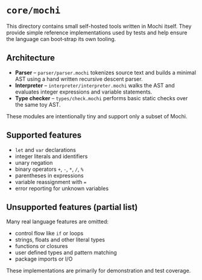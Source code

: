 # `core/mochi`

This directory contains small self-hosted tools written in Mochi itself. They provide
simple reference implementations used by tests and help ensure the language can
boot‑strap its own tooling.

## Architecture

- **Parser** – `parser/parser.mochi` tokenizes source text and builds a minimal
  AST using a hand written recursive descent parser.
- **Interpreter** – `interpreter/interpreter.mochi` walks the AST and evaluates
  integer expressions and variable statements.
- **Type checker** – `types/check.mochi` performs basic static checks over the
  same toy AST.

These modules are intentionally tiny and support only a subset of Mochi.

## Supported features

- `let` and `var` declarations
- integer literals and identifiers
- unary negation
- binary operators `+`, `-`, `*`, `/`, `%`
- parentheses in expressions
- variable reassignment with `=`
- error reporting for unknown variables

## Unsupported features (partial list)

Many real language features are omitted:

- control flow like `if` or loops
- strings, floats and other literal types
- functions or closures
- user defined types and pattern matching
- package imports or I/O

These implementations are primarily for demonstration and test coverage.
